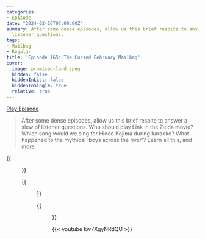 ```yaml
---
categories:
- Episode
date: "2024-02-16T07:00:00Z"
summary: After some dense episodes, allow us this brief respite to answer a slew of
  listener questions.
tags:
- Mailbag
- Regular
title: 'Episode 165: The Cursed February Mailbag'
cover: 
  image: promised-land.jpeg
  hidden: false
  hiddenInList: false
  hiddenInSingle: true
  relative: true
---
```


[Play Episode](https://www.patreon.com/posts/episode-165-98542829)
> After some dense episodes, allow us this brief respite to answer a slew of listener questions. Who should play Link in the Zelda movie? Which song would we sing for Hideo Kojima during karaoke? What happened to the mythical 'boys across the river'? Learn all this, and more.

{{<figure 
    src="promised-land.jpeg" 
    caption="Image Credit: Shugdaddy" 
    alt="The Promised Land">}}

{{<figure 
    src="pret-getaway.jpeg" 
    caption="Image Credit: art-leaves-the-page on Reddit" 
    alt="The Pret Getaway">}}

{{<figure 
    src="pret-getaway-2.jpeg" 
    alt="The Pret Getaway 2" >}}

{{< youtube kw7XgyNRdQU >}}